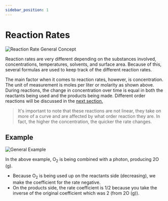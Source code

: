 ```yaml
---
sidebar_position: 1
---
```


# Reaction Rates

![Reaction Rate General Concept](/img/chemistry/reaction-rate-concentration.PNG)

Reaction rates are very different depending on the substances involved, concentrations, temperatures, solvents, and surface area. Because of this, several formulas are used to keep track of the different reaction rates.

The main factor when it comes to reaction rates, however, is concentration. The unit of measurement is moles per liter or molarity as shown above. During reactions, the change in concentration over time is equal in both the reactants being used and the products being made. Different order reactions will be discussed in the [next section.](../chapter-eleven/rate-laws.md)

> It's important to note that these reactions are not linear, they take on more of a curve and are affected by what order reaction they are. In fact, the higher the concentration, the quicker the rate changes.

## Example

![General Example](/img/chemistry/reciprocal-rates.png)

In the above example, O<sub>2</sub> is being combined with a photon, producing 2O (g).

* Because O<sub>2</sub> is being used up on the reactants side (decreasing), we make the coefficient for the rate negative.
* On the products side, the rate coefficient is 1/2 because you take the inverse of the original coefficient which was 2 (from 2O (g)).